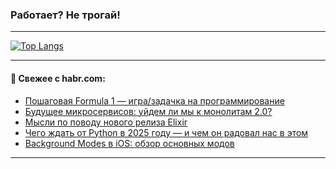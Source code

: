 ### Работает? Не трогай!

---
<!--
#### 🛠️ Technical stack:

![Java](https://img.shields.io/badge/Java-informational?logo=Oracle&style=flat&logoColor=white&color=FF4500)
![Kotlin](https://img.shields.io/badge/Kotlin-informational?logo=Kotlin&style=flat&logoColor=white&color=774D97)
![TS](https://img.shields.io/badge/TypeScript-informational?logo=typeScript&style=flat&logoColor=black&color=017acc)
![Python](https://img.shields.io/badge/Python-informational?logo=Python&style=flat&logoColor=black&color=ffdd54) <br>
![Spring](https://img.shields.io/badge/Spring-informational?logo=Spring&style=flat&logoColor=white&color=6DB33F) 
![SpringBoot](https://img.shields.io/badge/SpringBoot-informational?logo=SpringBoot&style=flat&logoColor=white&color=6DB33F)
![Nest](https://img.shields.io/badge/NestJS-informational?logo=NestJS&style=flat&logoColor=white&color=E0234E) 
![NodeJS](https://img.shields.io/badge/NodeJS-informational?logo=node.js&style=flat&logoColor=white&color=70A760)<br>
![PostgreSQL](https://img.shields.io/badge/PostgreSQL-informational?logo=PostgreSQL&style=flat&logoColor=white&color=DAA520)
![MongoDB](https://img.shields.io/badge/MongoDB-informational?logo=MongoDB&style=flat&logoColor=white&color=870000)
![Apache](https://img.shields.io/badge/Apache-informational?logo=apache&style=flat&logoColor=white&color=f74e28)

___ 
-->

<!--- #### 🛠️ : --->

[![Top Langs](https://github-readme-stats-82jvfl3w3-advtsettinggmailcoms-projects.vercel.app/api/top-langs/?username=zloylis&langs_count=10&hide_title=true&title_color=e6edf3&size_weight=0.5&count_weight=0.5&layout=compact&hide_progress=true&hide_border=true&theme=dracula)](https://github.com/zloylis)

<!---


####  :octocat:&nbsp;&nbsp; Статистика:

![GitHub stats](https://github-readme-stats-u2qms2cxw-advtsettinggmailcoms-projects.vercel.app/api?username=zloylis&show_icons=true&hide_border=true&theme=dracula&title_color=e6edf3&include_all_commits=true&count_private=true&hide_rank=false&hide_title=true&rank_icon=github)
-->
---

#### 💬 Свежее с habr.com:

<!-- BLOG-POST-LIST:START -->
- [Пошаговая Formula 1 — игра/задачка на программирование](https://habr.com/ru/companies/codeabbey/articles/871086/?utm_source=habrahabr&utm_medium=rss&utm_campaign=871086)
- [Будущее микросервисов: уйдем ли мы к монолитам 2.0?](https://habr.com/ru/companies/selectel/articles/871012/?utm_source=habrahabr&utm_medium=rss&utm_campaign=871012)
- [Мысли по поводу нового релиза Elixir](https://habr.com/ru/articles/870122/?utm_source=habrahabr&utm_medium=rss&utm_campaign=870122)
- [Чего ждать от Python в 2025 году — и чем он радовал нас в этом](https://habr.com/ru/companies/ru_mts/articles/870438/?utm_source=habrahabr&utm_medium=rss&utm_campaign=870438)
- [Background Modes в iOS: обзор основных модов](https://habr.com/ru/articles/871040/?utm_source=habrahabr&utm_medium=rss&utm_campaign=871040)
<!-- BLOG-POST-LIST:END -->

---
